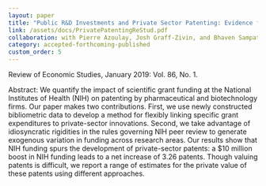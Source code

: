 ```yaml
---
layout: paper
title: "Public R&D Investments and Private Sector Patenting: Evidence from NIH Funding Rules"
link: /assets/docs/PrivatePatentingReStud.pdf
collaboration: with Pierre Azoulay, Josh Graff-Zivin, and Bhaven Sampat
category: accepted-forthcoming-published
custom_order: 5
---
```

<div>
  <div class="text-teal-600 text-base mb-2">
    <p><span class="italic">Review of Economic Studies</span>, January 2019: Vol. 86, No. 1.</p>
  </div>
  <p><span class="font-medium">Abstract: </span>
    We quantify the impact of scientific grant funding at the National Institutes of Health (NIH) on patenting by pharmaceutical and biotechnology firms. Our paper makes two contributions. First, we use newly constructed bibliometric data to develop a method for flexibly linking specific grant expenditures to private-sector innovations. Second, we take advantage of idiosyncratic rigidities in the rules governing NIH peer review to generate exogenous variation in funding across research areas. Our results show that NIH funding spurs the development of private-sector patents: a $10 million boost in NIH funding leads to a net increase of 3.26 patents. Though valuing patents is difficult, we report a range of estimates for the private value of these patents using different approaches.
  </p>
</div>

